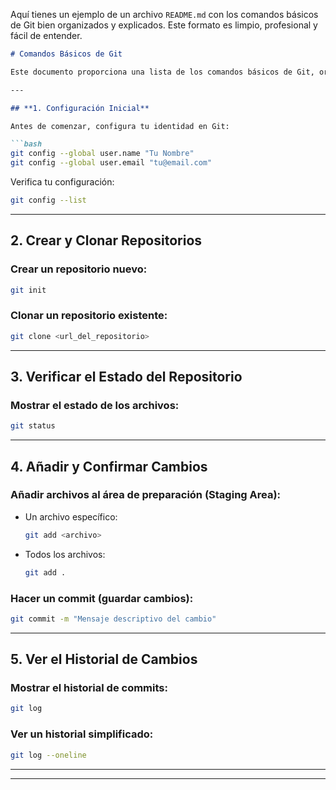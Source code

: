 Aquí tienes un ejemplo de un archivo `README.md` con los comandos básicos de Git bien organizados y explicados. Este formato es limpio, profesional y fácil de entender.

```markdown
# Comandos Básicos de Git

Este documento proporciona una lista de los comandos básicos de Git, organizados por categorías, para ayudarte a comenzar a trabajar con control de versiones de manera eficiente.

---

## **1. Configuración Inicial**

Antes de comenzar, configura tu identidad en Git:

```bash
git config --global user.name "Tu Nombre"
git config --global user.email "tu@email.com"
```

Verifica tu configuración:

```bash
git config --list
```

---

## **2. Crear y Clonar Repositorios**

### Crear un repositorio nuevo:
```bash
git init
```

### Clonar un repositorio existente:
```bash
git clone <url_del_repositorio>
```

---

## **3. Verificar el Estado del Repositorio**

### Mostrar el estado de los archivos:
```bash
git status
```

---

## **4. Añadir y Confirmar Cambios**

### Añadir archivos al área de preparación (Staging Area):
- Un archivo específico:
  ```bash
  git add <archivo>
  ```
- Todos los archivos:
  ```bash
  git add .
  ```

### Hacer un commit (guardar cambios):
```bash
git commit -m "Mensaje descriptivo del cambio"
```

---

## **5. Ver el Historial de Cambios**

### Mostrar el historial de commits:
```bash
git log
```

### Ver un historial simplificado:
```bash
git log --oneline
```

---



---





